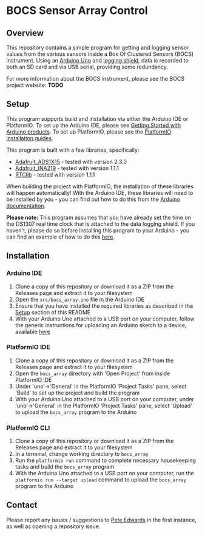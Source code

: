 # BOCS Sensor Array Control

## Overview
This repository contains a simple program for getting and logging sensor values from the various sensors inside a Box Of Clustered Sensors (BOCS) instrument. Using an [Arduino Uno](https://store.arduino.cc/products/arduino-uno-rev3/) and [logging shield](http://www.velleman.co.uk/contents/en-uk/p908_Velleman_Arduino%E2%84%A2_Data_logging_shield.html), data is recorded to both an SD card and via USB serial, providing some redundancy.

For more information about the BOCS instrument, please see the BOCS project website: **TODO**

## Setup
This program supports build and installation via either the Arduino IDE or PlatformIO. To set up the Arduino IDE, please see [Getting Started with Arduino products](https://www.arduino.cc/en/Guide). To set up PlatformIO, please see the [PlatformIO installation guides](https://platformio.org/install/).

This program is built with a few libraries, specifically:

* [Adafruit_ADS1X15](https://github.com/adafruit/Adafruit_ADS1X15) - tested with version 2.3.0
* [Adafruit_INA219](https://github.com/adafruit/Adafruit_INA219) - tested with version 1.1.1
* [RTClib](https://github.com/adafruit/RTClib) - tested with version 1.1.1

When building the project with PlatformIO, the installation of these libraries will happen automatically! With the Arduino IDE, these libraries will need to be installed by you - you can find out how to do this from the [Arduino documentation](https://docs.arduino.cc/learn/starting-guide/software-libraries).

**Please note:** This program assumes that you have already set the time on the DS1307 real time clock that is attached to the data logging shield. If you haven't, please do so before installing this program to your Arduino - you can find an example of how to do this [here](https://learn.adafruit.com/ds1307-real-time-clock-breakout-board-kit/understanding-the-code).

## Installation

### Arduino IDE
1. Clone a copy of this repository or download it as a ZIP from the Releases page and extract it to your filesystem
2. Open the `src/bocs_array.ino` file in the Arduino IDE
3. Ensure that you have installed the required libraries as described in the [Setup](#setup) section of this README
4. With your Arduino Uno attached to a USB port on your computer, follow the generic instructions for uploading an Arduino sketch to a device, available [here](https://docs.arduino.cc/software/ide-v1/tutorials/arduino-ide-v1-basics#uploading)

### PlatformIO IDE
1. Clone a copy of this repository or download it as a ZIP from the Releases page and extract it to your filesystem
2. Open the `bocs_array` directory with 'Open Project' from inside PlatformIO IDE
3. Under 'uno'->'General' in the PlatformIO 'Project Tasks' pane, select 'Build' to set up the project and build the program
4. With your Arduino Uno attached to a USB port on your computer, under 'uno'->'General' in the PlatformIO 'Project Tasks' pane, select 'Upload' to upload the `bocs_array` program to the Arduino

### PlatformIO CLI
1. Clone a copy of this repository or download it as a ZIP from the Releases page and extract it to your filesystem
2. In a terminal, change working directory to `bocs_array`
3. Run the `platformio run` command to complete necessary housekeeping tasks and build the `bocs_array` program
4. With the Arduino Uno attached to a USB port on your computer, run the `platformio run --target upload` command to upload the `bocs_array` program to the Arduino

## Contact
Please report any issues / suggestions to [Pete Edwards](mailto:pete.edwards@york.ac.uk) in the first instance, as well as opening a repository issue.
